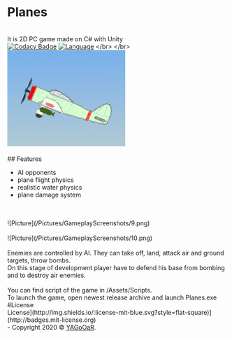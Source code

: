 # Planes
</br> It is 2D PC game made on C# with Unity
</br>
[![Codacy Badge](https://app.codacy.com/project/badge/Grade/82dbf3fe2c584cb096a3f2e6420fc315)](https://www.codacy.com/manual/YAGoOaR/Planes?utm_source=github.com&amp;utm_medium=referral&amp;utm_content=YAGoOaR/Planes&amp;utm_campaign=Badge_Grade)
 [![Language](https://img.shields.io/badge/Language-C%23-blueviolet)](https://en.wikipedia.org/wiki/C_Sharp_(programming_language))
</br>
</br>![icon](/Pictures/icon.png)
</br>
</br>## Features
</br>
- AI opponents
- plane flight physics
- realistic water physics
- plane damage system
</br>
</br>![Picture](/Pictures/GameplayScreenshots/9.png)
</br>
</br>![Picture](/Pictures/GameplayScreenshots/10.png)
</br>
</br>Enemies are controlled by AI. They can take off, land, attack air and ground targets, throw bombs.
</br>On this stage of development player have to defend his base from bombing and to destroy air enemies.
</br>
</br>You can find script of the game in /Assets/Scripts.
</br>To launch the game, open newest release archive and launch Planes.exe
</br>#License 
</br>License](http://img.shields.io/:license-mit-blue.svg?style=flat-square)](http://badges.mit-license.org)
</br>- Copyright 2020 © <a href="https://github.com/YAGoOaR" target="_blank">YAGoOaR</a>.
